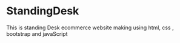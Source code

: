 # StandingDesk
This is standing Desk ecommerce website making using html, css , bootstrap and javaScript
